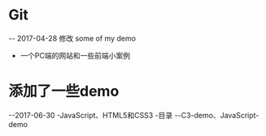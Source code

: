 # Git 
-- 2017-04-28 修改
some of my demo 
- 一个PC端的网站和一些前端小案例
# 添加了一些demo
--2017-06-30
-JavaScript、HTML5和CSS3
-目录
--C3-demo、JavaScript-demo
